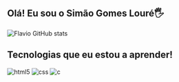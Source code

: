 ## Olá! Eu sou o Simão Gomes Louré🖐️


![Flavio GitHub stats](https://github-readme-stats.vercel.app/api?username=FlavioGomes01&show_icons=true&theme=dracula&count_private=true)

 

## Tecnologias que eu estou a aprender!

 

<div style="display: inline_block">
<img align="center" alt="html5" src="https://img.shields.io/badge/HTML5-E34F26?style=for-the-badge&logo=html5&logoColor=white" />
<img align="center" alt="css" src="https://img.shields.io/badge/CSS3-1572B6?style=for-the-badge&logo=css3&logoColor=white" />
<img align="center" alt="c" src="https://img.shields.io/badge/C-00599C?style=for-the-badge&logo=c&logoColor=white" />
</div><br/>

